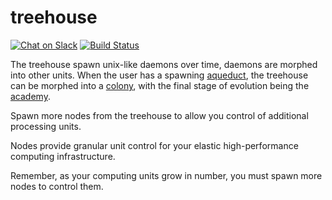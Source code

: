 # treehouse
[![Chat on Slack](https://img.shields.io/badge/chat-on%20slack-7A5979.svg)](https://nonsensews.slack.com/messages) [![Build Status](https://travis-ci.org/nonsensews/treehouse.svg?branch=master)](https://travis-ci.org/nonsensews/treehouse)

The treehouse spawn unix-like daemons over time, daemons are morphed into other units. When the user has a spawning [aqueduct](https://github.com/nonsensews/aqueduct), the treehouse can be morphed into a [colony](https://github.com/nonsensews/colony), with the final stage of evolution being the [academy](https://github.com/nonsensews/academy).

Spawn more nodes from the treehouse to allow you control of additional processing units.

Nodes provide granular unit control for your elastic high-performance computing infrastructure.

Remember, as your computing units grow in number, you must spawn more nodes to control them.
